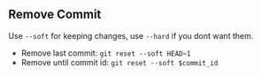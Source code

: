 ## Remove Commit
Use ```--soft``` for keeping changes, use ```--hard``` if you dont want them.
- Remove last commit: ```git reset --soft HEAD~1```
- Remove until commit id: ```git reset --soft $commit_id```
